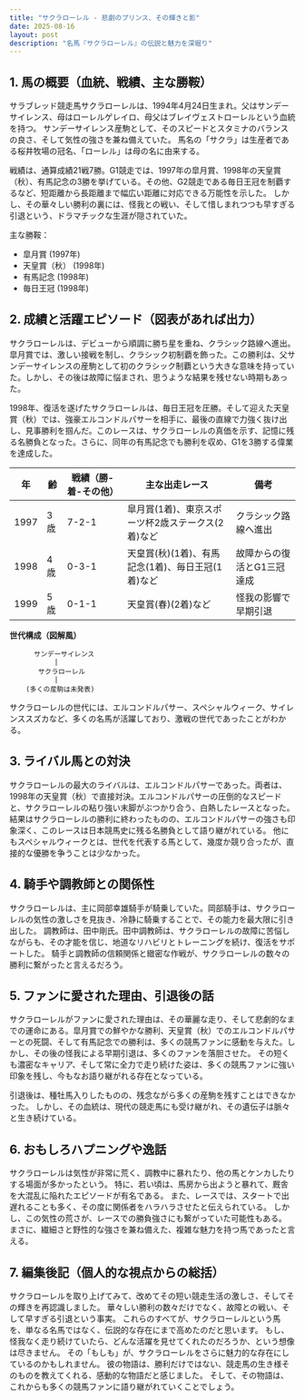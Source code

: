 ```yaml
---
title: "サクラローレル - 悲劇のプリンス、その輝きと影"
date: 2025-08-16
layout: post
description: "名馬『サクラローレル』の伝説と魅力を深堀り"
---
```


## 1. 馬の概要（血統、戦績、主な勝鞍）

サラブレッド競走馬サクラローレルは、1994年4月24日生まれ。父はサンデーサイレンス、母はローレルゲレイロ、母父はブレイヴェストローレルという血統を持つ。  サンデーサイレンス産駒として、そのスピードとスタミナのバランスの良さ、そして気性の強さを兼ね備えていた。  馬名の「サクラ」は生産者である桜井牧場の冠名、「ローレル」は母の名に由来する。

戦績は、通算成績21戦7勝。G1競走では、1997年の皐月賞、1998年の天皇賞（秋）、有馬記念の3勝を挙げている。その他、G2競走である毎日王冠を制覇するなど、短距離から長距離まで幅広い距離に対応できる万能性を示した。  しかし、その華々しい勝利の裏には、怪我との戦い、そして惜しまれつつも早すぎる引退という、ドラマチックな生涯が隠されていた。

主な勝鞍：

* 皐月賞 (1997年)
* 天皇賞（秋） (1998年)
* 有馬記念 (1998年)
* 毎日王冠 (1998年)


## 2. 成績と活躍エピソード（図表があれば出力）

サクラローレルは、デビューから順調に勝ち星を重ね、クラシック路線へ進出。皐月賞では、激しい接戦を制し、クラシック初制覇を飾った。この勝利は、父サンデーサイレンスの産駒として初のクラシック制覇という大きな意味を持っていた。しかし、その後は故障に悩まされ、思うような結果を残せない時期もあった。

1998年、復活を遂げたサクラローレルは、毎日王冠を圧勝。そして迎えた天皇賞（秋）では、強豪エルコンドルパサーを相手に、最後の直線で力強く抜け出し、見事勝利を掴んだ。このレースは、サクラローレルの真価を示す、記憶に残る名勝負となった。さらに、同年の有馬記念でも勝利を収め、G1を3勝する偉業を達成した。


| 年 | 齢 | 戦績（勝-着-その他）| 主な出走レース | 備考 |
|---|---|---|---|---|
| 1997 | 3歳 | 7-2-1 | 皐月賞(1着)、東京スポーツ杯2歳ステークス(2着)など | クラシック路線へ進出 |
| 1998 | 4歳 | 0-3-1 | 天皇賞(秋)(1着)、有馬記念(1着)、毎日王冠(1着)など | 故障からの復活とG1三冠達成 |
| 1999 | 5歳 | 0-1-1 | 天皇賞(春)(2着)など | 怪我の影響で早期引退 |


**世代構成（図解風）**

```
      サンデーサイレンス
           |
       サクラローレル
           |
    (多くの産駒は未発表)
```

サクラローレルの世代には、エルコンドルパサー、スペシャルウィーク、サイレンススズカなど、多くの名馬が活躍しており、激戦の世代であったことがわかる。


## 3. ライバル馬との対決

サクラローレルの最大のライバルは、エルコンドルパサーであった。両者は、1998年の天皇賞（秋）で直接対決。エルコンドルパサーの圧倒的なスピードと、サクラローレルの粘り強い末脚がぶつかり合う、白熱したレースとなった。結果はサクラローレルの勝利に終わったものの、エルコンドルパサーの強さも印象深く、このレースは日本競馬史に残る名勝負として語り継がれている。  他にもスペシャルウィークとは、世代を代表する馬として、幾度か競り合ったが、直接的な優勝を争うことは少なかった。


## 4. 騎手や調教師との関係性

サクラローレルは、主に岡部幸雄騎手が騎乗していた。岡部騎手は、サクラローレルの気性の激しさを見抜き、冷静に騎乗することで、その能力を最大限に引き出した。  調教師は、田中剛氏。田中調教師は、サクラローレルの故障に苦悩しながらも、その才能を信じ、地道なリハビリとトレーニングを続け、復活をサポートした。  騎手と調教師の信頼関係と緻密な作戦が、サクラローレルの数々の勝利に繋がったと言えるだろう。


## 5. ファンに愛された理由、引退後の話

サクラローレルがファンに愛された理由は、その華麗な走り、そして悲劇的なまでの運命にある。皐月賞での鮮やかな勝利、天皇賞（秋）でのエルコンドルパサーとの死闘、そして有馬記念での勝利は、多くの競馬ファンに感動を与えた。しかし、その後の怪我による早期引退は、多くのファンを落胆させた。  その短くも濃密なキャリア、そして常に全力で走り続けた姿は、多くの競馬ファンに強い印象を残し、今もなお語り継がれる存在となっている。

引退後は、種牡馬入りしたものの、残念ながら多くの産駒を残すことはできなかった。  しかし、その血統は、現代の競走馬にも受け継がれ、その遺伝子は脈々と生き続けている。


## 6. おもしろハプニングや逸話

サクラローレルは気性が非常に荒く、調教中に暴れたり、他の馬とケンカしたりする場面が多かったという。  特に、若い頃は、馬房から出ようと暴れて、厩舎を大混乱に陥れたエピソードが有名である。  また、レースでは、スタートで出遅れることも多く、その度に関係者をハラハラさせたと伝えられている。 しかし、この気性の荒さが、レースでの勝負強さにも繋がっていた可能性もある。  まさに、繊細さと野性的な強さを兼ね備えた、複雑な魅力を持つ馬であったと言える。


## 7. 編集後記（個人的な視点からの総括）

サクラローレルを取り上げてみて、改めてその短い競走生活の激しさ、そしてその輝きを再認識しました。  華々しい勝利の数々だけでなく、故障との戦い、そして早すぎる引退という事実。  これらのすべてが、サクラローレルという馬を、単なる名馬ではなく、伝説的な存在にまで高めたのだと思います。  もし、怪我なく走り続けていたら、どんな活躍を見せてくれたのだろうか、という想像は尽きません。  その「もしも」が、サクラローレルをさらに魅力的な存在にしているのかもしれません。  彼の物語は、勝利だけではない、競走馬の生き様そのものを教えてくれる、感動的な物語だと感じました。  そして、その物語は、これからも多くの競馬ファンに語り継がれていくことでしょう。
